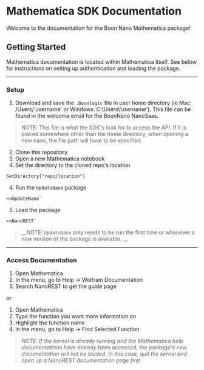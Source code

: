 # Mathematica SDK Documentation
Welcome to the documentation for the Boon Nano Mathematica package!

## Getting Started
Mathematica documentation is located within Mathematica itself. See below for instructions on setting up authentication and loading the package.

---------
### Setup
1. Download and save the `.Boonlogic` file in user home directory (ie Mac: /Users/'username' or Windows: C:\\Users\\'username'). This file can be found in the welcome email for the BoonNano NanoSaas.
>NOTE: This file is what the SDK's look for to access the API. If it is placed somewhere other than the home directory, when opening a new nano, the file path will have to be specified.

2. Clone this repository
2. Open a new Mathematica notebook
3. Set the directory to the cloned repo's location
```
SetDirectory["repo/location"]
```
4. Run the `UpdateNano` package
```
<<UpdateNano`
```
5. Load the package
```
<<NanoREST`
```

>__NOTE: `UpdateNano` only needs to be run the first time or whenever a new version of the package is available.   __

-------
### Access Documentation
1. Open Mathematica
2. In the menu, go to Help -> Wolfram Documentation
3. Search NanoREST to get the guide page

or   
1. Open Mathematica
2. Type the function you want more information on
3. Highlight the function name
4. In the menu, go to Help -> Find Selected Function

>*NOTE: If the kernel is already running and the Mathematica help documentations have already been accessed, the package's new documentation will not be loaded. In this case, quit the kernel and open up a NanoREST documentation page first*

